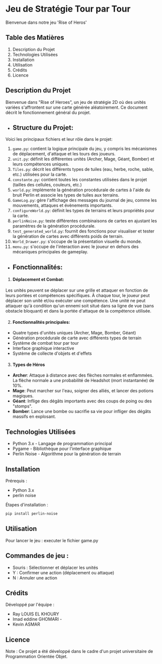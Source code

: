 # Jeu de Stratégie Tour par Tour

Bienvenue dans notre jeu 'Rise of Heros'
## Table des Matières

1. Description du Projet
2. Technologies Utilisées
3. Installation
4. Utilisation
5. Crédits
6. Licence

## Description du Projet

Bienvenue dans "Rise of Heroes", un jeu de stratégie 2D où des unités variées s'affrontent sur une carte générée aléatoirement. Ce document décrit le fonctionnement général du projet.


- ## **Structure du Projet:**  
Voici les principaux fichiers et leur rôle dans le projet:
1. `game.py`: contient la logique principale du jeu, y compris les mécanismes de déplacement, d'attaque et les tours des joueurs.
2. `unit.py`: définit les différentes unités (Archer, Mage, Géant, Bomber) et leurs compétences uniques.
3. `Tiles.py`: décrit les différents types de tuiles (eau, herbe, roche, sable, etc.) utilisées pour la carte.
4. `constante.py`: contient toutes les constantes utilisées dans le projet (tailles des cellules, couleurs, etc.)
5. `world.py`: implémente la génération procédurale de cartes à l'aide du bruit Perlin et associe les types de tuiles aux terrains.
6. `GameLog.py`: gère l'affichage des messages du journal de jeu, comme les mouvements, attaques et évènements importants.
7. `configureWorld.py`: définit les types de terrains et leurs propriétés pour la carte.
8. `perlinNoise.py`: teste différentes combinaisons de cartes en ajustant les paramètres de la génération procédurale.
9. `test_generated_world.py`: fournit des fonctions pour visualiser et tester la génération de cartes avec différents poids de terrain.
10. `World_Drawer.py`: s'occupe de la présentation visuelle du monde.
11. `menu.py`: s'occupe de l'interaction avec le joueur en dehors des mécaniques principales de gameplay.
    
- ## **Fonctionnalités:** 
1. #### **Déplacement et Combat:**
Les unités peuvent se déplacer sur une grille et attaquer en fonction de leurs portées et compétences spécifiques. À chaque tour, le joueur peut déplacer son unité et/ou exécuter une compétence. Une unité ne peut attaquer qu'à condition qu'un ennemi soit situé dans sa ligne de vue (sans obstacle bloquant) et dans la portée d'attaque de la compétence utilisée.

2. #### **Fonctionnalités principales:**

- Quatre types d'unités uniques (Archer, Mage, Bomber, Géant)
- Génération procédurale de carte avec différents types de terrain
- Système de combat tour par tour
- Interface graphique interactive
- Système de collecte d'objets et d'effets

3. #### **Types de Héros**

- **Archer**: Attaque à distance avec des flèches normales et enflammées. La flèche normale a une probabilité de Headshot (mort instantanée) de 10%.
- **Mage**: Peut marcher sur l'eau, soigner des alliés, et lancer des potions magiques.
- **Géant**: Inflige des dégâts importants avec des coups de poing ou des "stomps".
- **Bomber**: Lance une bombe ou sacrifie sa vie pour infliger des dégâts massifs en explosant.

## Technologies Utilisées

- Python 3.x - Langage de programmation principal
- Pygame - Bibliothèque pour l'interface graphique
- Perlin Noise - Algorithme pour la génération de terrain

## Installation

Prérequis :

- Python 3.x
- perlin noise 

Étapes d'installation :

```bash
pip install perlin-noise
```


## Utilisation

Pour lancer le jeu : executer le fichier game.py

## Commandes de jeu :

- Souris : Sélectionner et déplacer les unités
- Y : Confirmer une action (déplacement ou attaque)
- N : Annuler une action




## Crédits

Développé par l'équipe :

- Ray LOUIS EL KHOURY
- Imad eddine GHOMARI -
- Kevin ASMAR 


## Licence

<aside>
Note : Ce projet a été développé dans le cadre d'un projet universitaire de Programmation Orientée Objet.

</aside>
